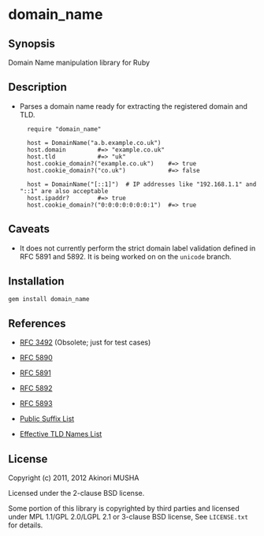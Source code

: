 domain_name
===========

Synopsis
--------

Domain Name manipulation library for Ruby

Description
-----------

* Parses a domain name ready for extracting the registered domain and
  TLD.

        require "domain_name"

        host = DomainName("a.b.example.co.uk")
        host.domain         #=> "example.co.uk"
        host.tld            #=> "uk"
        host.cookie_domain?("example.co.uk")    #=> true
        host.cookie_domain?("co.uk")            #=> false

        host = DomainName("[::1]")  # IP addresses like "192.168.1.1" and "::1" are also acceptable
        host.ipaddr?        #=> true
        host.cookie_domain?("0:0:0:0:0:0:0:1")  #=> true


Caveats
-------

* It does not currently perform the strict domain label validation
  defined in RFC 5891 and 5892.  It is being worked on on the
  `unicode` branch.

Installation
------------

	gem install domain_name

References
----------

* [RFC 3492](http://tools.ietf.org/html/rfc3492) (Obsolete; just for test cases)

* [RFC 5890](http://tools.ietf.org/html/rfc5890)

* [RFC 5891](http://tools.ietf.org/html/rfc5891)

* [RFC 5892](http://tools.ietf.org/html/rfc5892)

* [RFC 5893](http://tools.ietf.org/html/rfc5892)

* [Public Suffix List](http://publicsuffix.org/list/)

* [Effective TLD Names List](http://mxr.mozilla.org/mozilla-central/source/netwerk/dns/effective_tld_names.dat?raw=1)

License
-------

Copyright (c) 2011, 2012 Akinori MUSHA

Licensed under the 2-clause BSD license.

Some portion of this library is copyrighted by third parties and
licensed under MPL 1.1/GPL 2.0/LGPL 2.1 or 3-clause BSD license,
See `LICENSE.txt` for details.
